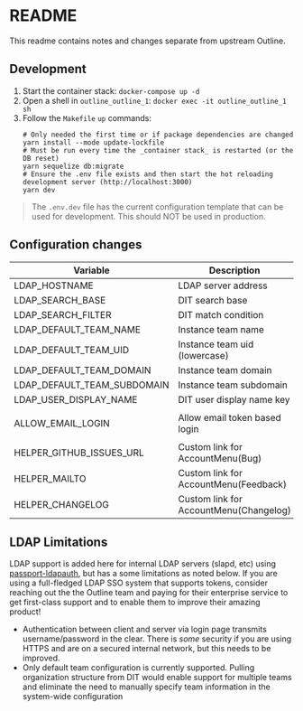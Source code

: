 # README

This readme contains notes and changes separate from upstream Outline.

## Development

1. Start the container stack: `docker-compose up -d`
1. Open a shell in `outline_outline_1`: `docker exec -it outline_outline_1 sh`
1. Follow the `Makefile` `up` commands:
	```
	# Only needed the first time or if package dependencies are changed
	yarn install --mode update-lockfile
	# Must be run every time the _container stack_ is restarted (or the DB reset)
	yarn sequelize db:migrate
	# Ensure the .env file exists and then start the hot reloading development server (http://localhost:3000)
	yarn dev
	```

> The `.env.dev` file has the current configuration template that can be used for development. This should NOT be used in production.


## Configuration changes

| Variable                    | Description                            | Default                                       | Sample Value          |
|-----------------------------|----------------------------------------|-----------------------------------------------|-----------------------|
| LDAP_HOSTNAME               | LDAP server address                    |                                               | ldap://127.0.0.1:389  |
| LDAP_SEARCH_BASE            | DIT search base                        |                                               | o=users,o=example.com |
| LDAP_SEARCH_FILTER          | DIT match condition                    |                                               | (uid={{username}})    |
| LDAP_DEFAULT_TEAM_NAME      | Instance team name                     |                                               | My Team               |
| LDAP_DEFAULT_TEAM_UID       | Instance team uid (lowercase)          |                                               | myteam                |
| LDAP_DEFAULT_TEAM_DOMAIN    | Instance team domain                   |                                               | example               |
| LDAP_DEFAULT_TEAM_SUBDOMAIN | Instance team subdomain                |                                               | myteam                |
| LDAP_USER_DISPLAY_NAME      | DIT user display name key              | uid                                           | displayName           |
|                             |                                        |                                               |                       |
| ALLOW_EMAIL_LOGIN           | Allow email token based login          |                                               | true                  |
|                             |                                        |                                               |                       |
| HELPER_GITHUB_ISSUES_URL    | Custom link for AccountMenu(Bug)       | https://www.github.com/outline/outline/issues |                       |
| HELPER_MAILTO               | Custom link for AccountMenu(Feedback)  | hello@getoutline.com                          |                       |
| HELPER_CHANGELOG            | Custom link for AccountMenu(Changelog) | https://www.getoutline.com/changelog          |                       |


## LDAP Limitations

LDAP support is added here for internal LDAP servers (slapd, etc) using [passport-ldapauth](https://www.passportjs.org/packages/passport-ldapauth/), but has a some limitations as noted below. If you are using a full-fledged LDAP SSO system that supports tokens, consider reaching out the the Outline team and paying for their enterprise service to get first-class support and to enable them to improve their amazing product!

- Authentication between client and server via login page transmits username/password in the clear. There is _some_ security if you are using HTTPS and are on a secured internal network, but this needs to be improved.
- Only default team configuration is currently supported. Pulling organization structure from DIT would enable support for multiple teams and eliminate the need to manually specify team information in the system-wide configuration
